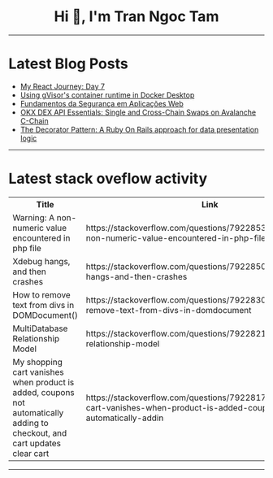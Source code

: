 <h1 align="center">Hi 👋, I'm Tran Ngoc Tam</h1>

---

# Latest Blog Posts 
<!-- BLOG-POST-LIST:START -->
- [My React Journey: Day 7](https://dev.to/ayoola_damilare_212d5bde0/my-react-journey-day-7-336j)
- [Using gVisor&#39;s container runtime in Docker Desktop](https://dev.to/rimelek/using-gvisors-container-runtime-in-docker-desktop-374m)
- [Fundamentos da Segurança em Aplicações Web](https://dev.to/ruitrigo_dev/fundamentos-da-seguranca-em-aplicacoes-web-1783)
- [OKX DEX API Essentials: Single and Cross-Chain Swaps on Avalanche C-Chain](https://dev.to/j_dev28/okx-dex-api-essentials-single-and-cross-chain-swaps-on-avalanche-c-chain-513j)
- [The Decorator Pattern: A Ruby On Rails approach for data presentation logic](https://dev.to/hiqueca/the-decorator-pattern-a-ruby-on-rails-approach-for-data-presentation-logic-528b)
<!-- BLOG-POST-LIST:END -->

---

# Latest stack oveflow activity
<table>
  <tr><th>Title</th><th>Link</th></tr>
  <!-- STACKOVERFLOW:START --><tr><td>Warning: A non-numeric value encountered in php file</td><td>https://stackoverflow.com/questions/79228538/warning-a-non-numeric-value-encountered-in-php-file</td></tr><tr><td>Xdebug hangs, and then crashes</td><td>https://stackoverflow.com/questions/79228509/xdebug-hangs-and-then-crashes</td></tr><tr><td>How to remove text from divs in DOMDocument&lpar;&rpar;</td><td>https://stackoverflow.com/questions/79228302/how-to-remove-text-from-divs-in-domdocument</td></tr><tr><td>MultiDatabase Relationship Model</td><td>https://stackoverflow.com/questions/79228216/multidatabase-relationship-model</td></tr><tr><td>My shopping cart vanishes when product is added, coupons not automatically adding to checkout, and cart updates clear cart</td><td>https://stackoverflow.com/questions/79228172/my-shopping-cart-vanishes-when-product-is-added-coupons-not-automatically-addin</td></tr><!-- STACKOVERFLOW:END -->
</table>

---


